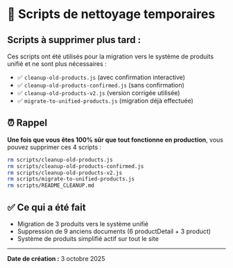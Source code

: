 # 📝 Scripts de nettoyage temporaires

## Scripts à supprimer plus tard :

Ces scripts ont été utilisés pour la migration vers le système de produits unifié et ne sont plus nécessaires :

- ✅ `cleanup-old-products.js` (avec confirmation interactive)
- ✅ `cleanup-old-products-confirmed.js` (sans confirmation)
- ✅ `cleanup-old-products-v2.js` (version corrigée utilisée)
- ✅ `migrate-to-unified-products.js` (migration déjà effectuée)

## ⏰ Rappel

**Une fois que vous êtes 100% sûr que tout fonctionne en production**, vous pouvez supprimer ces 4 scripts :

```bash
rm scripts/cleanup-old-products.js
rm scripts/cleanup-old-products-confirmed.js
rm scripts/cleanup-old-products-v2.js
rm scripts/migrate-to-unified-products.js
rm scripts/README_CLEANUP.md
```

## ✅ Ce qui a été fait

- Migration de 3 produits vers le système unifié
- Suppression de 9 anciens documents (6 productDetail + 3 product)
- Système de produits simplifié actif sur tout le site

---

**Date de création :** 3 octobre 2025
